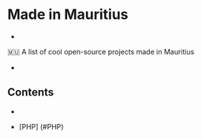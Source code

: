 # Made in Mauritius
-
🇲🇺  A list of cool open-source projects made in Mauritius

-

## Contents

-

- [PHP] (#PHP)